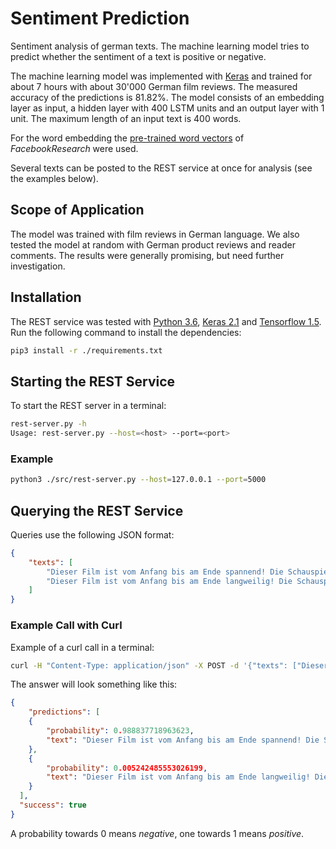 # Sentiment Prediction

Sentiment analysis of german texts. The machine learning model tries to predict whether the sentiment of a text is positive or negative.

The machine learning model was implemented with [Keras](https://keras.io) and trained for about 7 hours with about 30'000 German film reviews. The measured accuracy of the predictions is 81.82%. The model consists of an embedding layer as input, a hidden layer with 400 LSTM units and an output layer with 1 unit. The maximum length of an input text is 400 words.

For the word embedding the [pre-trained word vectors](https://github.com/facebookresearch/fastText/blob/master/pretrained-vectors.md) of *FacebookResearch* were used.

Several texts can be posted to the REST service at once for analysis (see the examples below).

## Scope of Application

The model was trained with film reviews in German language. We also tested the model at random with German product reviews and reader comments. The results were generally promising, but need further investigation.

## Installation

The REST service was tested with [Python 3.6](https://www.python.org), [Keras 2.1](https://keras.io) and [Tensorflow 1.5](https://tensorflow.org). Run the following command to install the dependencies:

```bash
pip3 install -r ./requirements.txt
```

## Starting the REST Service

To start the REST server in a terminal:

```bash
rest-server.py -h
Usage: rest-server.py --host=<host> --port=<port>
```

### Example

```bash
python3 ./src/rest-server.py --host=127.0.0.1 --port=5000
```

## Querying the REST Service

Queries use the following JSON format:

```json
{
    "texts": [
        "Dieser Film ist vom Anfang bis am Ende spannend! Die Schauspieler sind super!",
        "Dieser Film ist vom Anfang bis am Ende langweilig! Die Schauspieler sind mässig bis schlecht!"
    ]
}
```

### Example Call with Curl

Example of a curl call in a terminal:

```bash
curl -H "Content-Type: application/json" -X POST -d '{"texts": ["Dieser Film ist vom Anfang bis am Ende spannend! Die Schauspieler sind super!","Dieser Film ist vom Anfang bis am Ende langweilig! Die Schauspieler sind mässig bis schlecht!"]}' http://127.0.0.1:5000/predict
```

The answer will look something like this:

```json
{
    "predictions": [
    {
        "probability": 0.988837718963623,
        "text": "Dieser Film ist vom Anfang bis am Ende spannend! Die Schauspieler sind super!"
    },
    {
        "probability": 0.005242485553026199,
        "text": "Dieser Film ist vom Anfang bis am Ende langweilig! Die Schauspieler sind mässig bis schlecht!"
    }
  ],
  "success": true
}
```

A probability towards 0 means *negative*, one towards 1 means *positive*.
